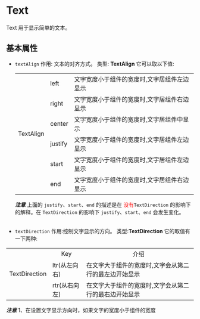 # Text
Text 用于显示简单的文本。

## 基本属性

- `textAlign`
作用: 文本的对齐方式。
类型: **TextAlign** 
它可以取以下值:
    <table>
    <tr>
        <td rowspan=6>TextAlign</td>
        <td>left</td>
        <td>文字宽度小于组件的宽度时,文字居组件左边显示</td>
    </tr>
    <tr>
        <td>right</td>
        <td>文字宽度小于组件的宽度时,文字居组件右边显示</td>
    </tr>
    <tr>
        <td>center</td>
        <td>文字宽度小于组件的宽度时,文字居组件中显示</td>
    </tr>
    <tr>
        <td>justify</td>
        <td>文字宽度小于组件的宽度时,文字居组件左边显示</td>
    </tr>
    <tr>
        <td>start</td>
        <td>文字宽度小于组件的宽度时,文字居组件左边显示</td>
    </tr>
    <tr>
        <td>end</td>
        <td>文字宽度小于组件的宽度时,文字居组件右边显示</td>
    </tr>
    </table>
    
    ***注意***
    上面的 `justify`、`start`、`end` 的描述是在 <font color=red>没有</font>`TextDirection` 的影响下的解释。在 `TextDirection` 的影响下 `justify`、`start`、`end`  会发生变化。          
    <br>
- `textDirection`
作用:控制文字显示的方向。
类型:**TextDirection**
它的取值有一下两种:
<table>
    <tr>
        <td rowspan = 3> TextDirection </td>
        <td align="center" >Key</td>
        <td align="center" >介绍</td>
    </tr>
    <tr>
        <td>ltr(从左向右)</td>
        <td>在文字大于组件的宽度时,文字会从第二行的最左边开始显示</td>
    </tr>
    <tr>
        <td>rtr(从右向左)</td>
        <td>在文字大于组件的宽度时,文字会从第二行的最右边开始显示</td>
    </tr>
</table>

***注意***
1、在设置文字显示方向时，如果文字的宽度小于组件的宽度
